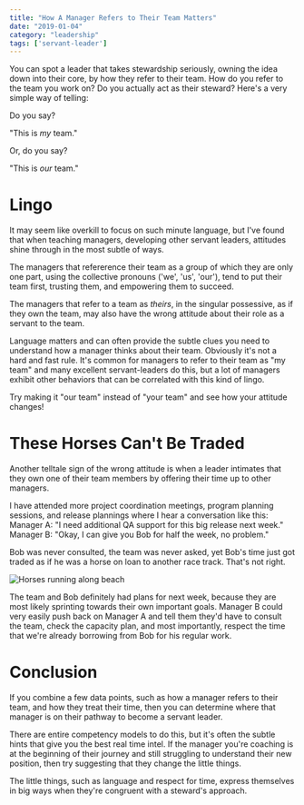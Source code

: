 ```yaml
---
title: "How A Manager Refers to Their Team Matters"
date: "2019-01-04"
category: "leadership"
tags: ['servant-leader']
---
```


You can spot a leader that takes stewardship seriously, owning the idea down into their core, by how they refer to their team.  How do you refer to the team you work on?  Do you actually act as their steward?  Here's a very simple way of telling:

Do you say?

"This is *my* team."

Or, do you say?

"This is *our* team."

# Lingo
It may seem like overkill to focus on such minute language, but I've found that when teaching managers, developing other servant leaders, attitudes shine through in the most subtle of ways.

The managers that refererence their team as a group of which they are only one part, using the collective pronouns ('we', 'us', 'our'), tend to put their team first, trusting them, and empowering them to succeed.

The managers that refer to a team as *theirs*, in the singular possessive, as if they own the team, may also have the wrong attitude about their role as a servant to the team.

Language matters and can often provide the subtle clues you need to understand how a manager thinks about their team.  Obviously it's not a hard and fast rule.  It's common for managers to refer to their team as "my team" and many excellent servant-leaders do this, but a lot of managers exhibit other behaviors that can be correlated with this kind of lingo.  

Try making it "our team" instead of "your team" and see how your attitude changes!

# These Horses Can't Be Traded
Another telltale sign of the wrong attitude is when a leader intimates that they own one of their team members by offering their time up to other managers.

I have attended more project coordination meetings, program planning sessions, and release plannings where I hear a conversation like this:
Manager A: "I need additional QA support for this big release next week."
Manager B: "Okay, I can give you Bob for half the week, no problem."

Bob was never consulted, the team was never asked, yet Bob's time just got traded as if he was a horse on loan to another race track.  That's not right.

![Horses running along beach](thanuj-mathew-1092840-unsplash.jpg)

The team and Bob definitely had plans for next week, because they are most likely sprinting towards their own important goals.  Manager B could very easily push back on Manager A and tell them they'd have to consult the team, check the capacity plan, and most importantly, respect the time that we're already borrowing from Bob for his regular work.

# Conclusion
If you combine a few data points, such as how a manager refers to their team, and how they treat their time, then you can determine where that manager is on their pathway to become a servant leader.

There are entire competency models to do this, but it's often the subtle hints that give you the best real time intel.  If the manager you're coaching is at the beginning of their journey and still struggling to understand their new position, then try suggesting that they change the little things.

The little things, such as language and respect for time, express themselves in big ways when they're congruent with a steward's approach.